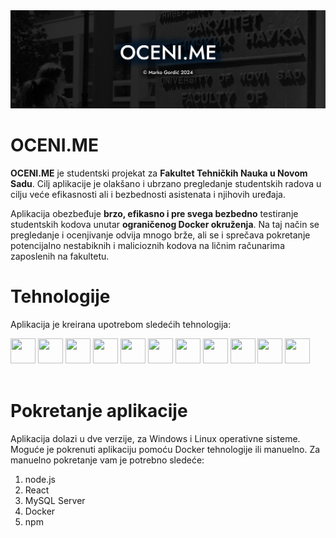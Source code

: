 <img src="./assets/banner.png">

# OCENI.ME

**OCENI.ME** je studentski projekat za **Fakultet Tehničkih Nauka u Novom Sadu**. Cilj aplikacije je olakšano i ubrzano pregledanje studentskih radova u cilju veće efikasnosti ali i bezbednosti asistenata i njihovih uređaja.

Aplikacija obezbeđuje **brzo, efikasno i pre svega bezbedno** testiranje studentskih kodova unutar **ograničenog Docker okruženja**. Na taj način se pregledanje i ocenjivanje odvija mnogo brže, ali se i sprečava pokretanje potencijalno nestabiknih i malicioznih kodova na ličnim računarima zaposlenih na fakultetu. 

# Tehnologije

Aplikacija je kreirana upotrebom sledećih tehnologija:

<img src="https://user-images.githubusercontent.com/25181517/192108891-d86b6220-e232-423a-bf5f-90903e6887c3.png" width="40px" height="40px">
<img src="https://user-images.githubusercontent.com/25181517/192158954-f88b5814-d510-4564-b285-dff7d6400dad.png" width="40px" height="40px">
<img src="https://user-images.githubusercontent.com/25181517/183898674-75a4a1b1-f960-4ea9-abcb-637170a00a75.png" width="40px" height="40px">
<img src="https://user-images.githubusercontent.com/25181517/117447155-6a868a00-af3d-11eb-9cfe-245df15c9f3f.png" width="40px" height="40px">
<img src="https://user-images.githubusercontent.com/25181517/183897015-94a058a6-b86e-4e42-a37f-bf92061753e5.png" width="40px" height="40px">
<img src="https://user-images.githubusercontent.com/25181517/121401671-49102800-c959-11eb-9f6f-74d49a5e1774.png" width="40px" height="40px">
<img src="https://user-images.githubusercontent.com/25181517/183568594-85e280a7-0d7e-4d1a-9028-c8c2209e073c.png" width="40px" height="40px">
<img src="https://user-images.githubusercontent.com/25181517/183859966-a3462d8d-1bc7-4880-b353-e2cbed900ed6.png" width="40px" height="40px">
<img src="https://user-images.githubusercontent.com/25181517/183423507-c056a6f9-1ba8-4312-a350-19bcbc5a8697.png" width="40px" height="40px">
<img src="https://user-images.githubusercontent.com/25181517/183896128-ec99105a-ec1a-4d85-b08b-1aa1620b2046.png" width="40px" height="40px">
<img src="https://user-images.githubusercontent.com/25181517/117207330-263ba280-adf4-11eb-9b97-0ac5b40bc3be.png" width="40px" height="40px">
<br>
<br>

# Pokretanje aplikacije

Aplikacija dolazi u dve verzije, za Windows i Linux operativne sisteme. Moguće je pokrenuti aplikaciju pomoću Docker tehnologije ili manuelno. Za manuelno pokretanje vam je potrebno sledeće:  
1. node.js
2. React
3. MySQL Server
4. Docker
5. npm